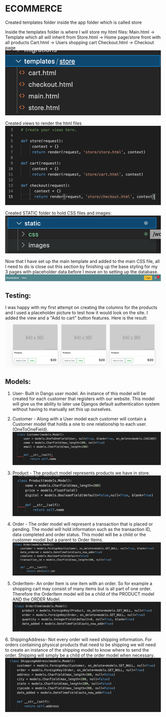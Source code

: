 # ECOMMERCE 

Created templates folder inside the app folder which is called store

Inside the templates folder is where I will store my html files:
Main.html → Template which all will inherit from
Store.html → Home page/store front with all products
Cart.html → Users shopping cart
Checkout.html → Checkout page
![firstnavbar](/readme-screenshots/templates.png)

Created views to render the html files 
![firstnavbar](/readme-screenshots/views.png)

Created STATIC folder to hold CSS files and images:
![firstnavbar](/readme-screenshots/staticfolder.png)

Now that I have set up the main template and added to the main CSS file, all I need to do is close out this section by finishing up the base styling for my 3 pages with placeholder data before I move on to setting up the database.
![firstnavbar](/readme-screenshots/navbar.png)

## Testing:
I was happy with my first attempt on creating the columns for the products and I used a placeholder picture to test how it would look on the site. I added the view and a "Add to cart" button features.
Here is the result: 
![placeholderscrnshot](/readme-screenshots/placeholderscrn.png)

## Models:
1. User- Built in Dango user model. An instance of this model will be created for each customer that registers with our website. This model will give us the ability to later use Djangos default authentication system without having to manually set this up ourselves.
2. Customer - Along with a User model each customer will contain a Customer model that holds a one to one relationship to each user. (OneToOneField).
![usercustomer](/readme-screenshots/customer.png)

3. Product - The product model represents products we have in store.
![product](/readme-screenshots/product.png)

4. Order - The order model will represent a transaction that is placed or pending. The model will hold information such as the transaction ID, data completed and order status. This model will be a child or the customer model but a parent to Order Items.
![order](/readme-screenshots/order.png)

5. OrderItem- An order Item is one item with an order. So for example a shopping cart may consist of many items but is all part of one order. Therefore the OrderItem model will be a child of the PRODUCT model AND the ORDER Model.
![orderitem](/readme-screenshots/orderitem.png)

6. ShippingAddress- Not every order will need shipping information. For orders containing physical products that need to be shipping we will need to create an instance of the shipping model to know where to send the order. Shipping will simply be a child of the order model when necessary.
![shipping](/readme-screenshots/shippingaddress.png)
